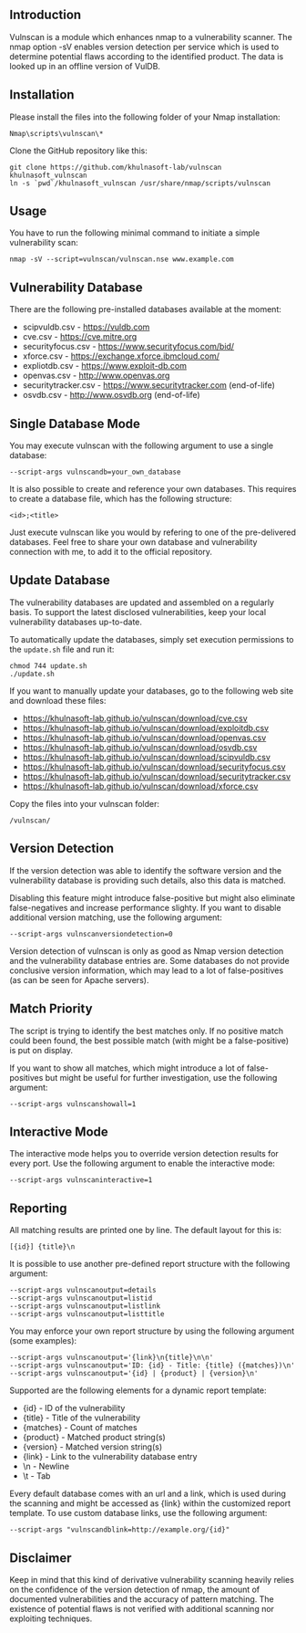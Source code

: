 ## Introduction

Vulnscan is a module which enhances nmap to a vulnerability scanner. The nmap option -sV enables version detection per service which is used to determine potential flaws according to the identified product. The data is looked up in an offline version of VulDB.

## Installation

Please install the files into the following folder of your Nmap installation:

    Nmap\scripts\vulnscan\*

Clone the GitHub repository like this:

    git clone https://github.com/khulnasoft-lab/vulnscan khulnasoft_vulnscan
    ln -s `pwd`/khulnasoft_vulnscan /usr/share/nmap/scripts/vulnscan

## Usage

You have to run the following minimal command to initiate a simple vulnerability scan:

    nmap -sV --script=vulnscan/vulnscan.nse www.example.com

## Vulnerability Database

There are the following pre-installed databases available at the moment:

* scipvuldb.csv - https://vuldb.com
* cve.csv - https://cve.mitre.org
* securityfocus.csv - https://www.securityfocus.com/bid/
* xforce.csv - https://exchange.xforce.ibmcloud.com/
* expliotdb.csv - https://www.exploit-db.com
* openvas.csv - http://www.openvas.org
* securitytracker.csv - https://www.securitytracker.com (end-of-life)
* osvdb.csv - http://www.osvdb.org (end-of-life)

## Single Database Mode

You may execute vulnscan with the following argument to use a single database:

    --script-args vulnscandb=your_own_database

It is also possible to create and reference your own databases. This requires to create a database file, which has the following structure:

    <id>;<title>

Just execute vulnscan like you would by refering to one of the pre-delivered databases. Feel free to share your own database and vulnerability connection with me, to add it to the official repository.

## Update Database

The vulnerability databases are updated and assembled on a regularly basis. To support the latest disclosed vulnerabilities, keep your local vulnerability databases up-to-date.

To automatically update the databases, simply set execution permissions to the `update.sh` file and run it:

    chmod 744 update.sh
    ./update.sh

If you want to manually update your databases, go to the following web site and download these files:

* https://khulnasoft-lab.github.io/vulnscan/download/cve.csv
* https://khulnasoft-lab.github.io/vulnscan/download/exploitdb.csv
* https://khulnasoft-lab.github.io/vulnscan/download/openvas.csv
* https://khulnasoft-lab.github.io/vulnscan/download/osvdb.csv
* https://khulnasoft-lab.github.io/vulnscan/download/scipvuldb.csv
* https://khulnasoft-lab.github.io/vulnscan/download/securityfocus.csv
* https://khulnasoft-lab.github.io/vulnscan/download/securitytracker.csv
* https://khulnasoft-lab.github.io/vulnscan/download/xforce.csv

Copy the files into your vulnscan folder:

    /vulnscan/

## Version Detection

If the version detection was able to identify the software version and the vulnerability database is providing such details, also this data is matched.

Disabling this feature might introduce false-positive but might also eliminate false-negatives and increase performance slighty. If you want to disable additional version matching, use the following argument:

    --script-args vulnscanversiondetection=0

Version detection of vulnscan is only as good as Nmap version detection and the vulnerability database entries are. Some databases do not provide conclusive version information, which may lead to a lot of false-positives (as can be seen for Apache servers).

## Match Priority

The script is trying to identify the best matches only. If no positive match could been found, the best possible match (with might be a false-positive) is put on display.

If you want to show all matches, which might introduce a lot of false-positives but might be useful for further investigation, use the following argument:

    --script-args vulnscanshowall=1

## Interactive Mode

The interactive mode helps you to override version detection results for every port. Use the following argument to enable the interactive mode:

    --script-args vulnscaninteractive=1

## Reporting

All matching results are printed one by line. The default layout for this is:

    [{id}] {title}\n

It is possible to use another pre-defined report structure with the following argument:

    --script-args vulnscanoutput=details
    --script-args vulnscanoutput=listid
    --script-args vulnscanoutput=listlink
    --script-args vulnscanoutput=listtitle

You may enforce your own report structure by using the following argument (some examples):

    --script-args vulnscanoutput='{link}\n{title}\n\n'
    --script-args vulnscanoutput='ID: {id} - Title: {title} ({matches})\n'
    --script-args vulnscanoutput='{id} | {product} | {version}\n'

Supported are the following elements for a dynamic report template:

* {id} - ID of the vulnerability
* {title} - Title of the vulnerability
* {matches} - Count of matches
* {product} - Matched product string(s)
* {version} - Matched version string(s)
* {link} - Link to the vulnerability database entry
* \n - Newline
* \t - Tab

Every default database comes with an url and a link, which is used during the scanning and might be accessed as {link} within the customized report template. To use custom database links, use the following argument:

    --script-args "vulnscandblink=http://example.org/{id}"

## Disclaimer

Keep in mind that this kind of derivative vulnerability scanning heavily relies on the confidence of the version detection of nmap, the amount of documented vulnerabilities and the accuracy of pattern matching. The existence of potential flaws is not verified with additional scanning nor exploiting techniques.
